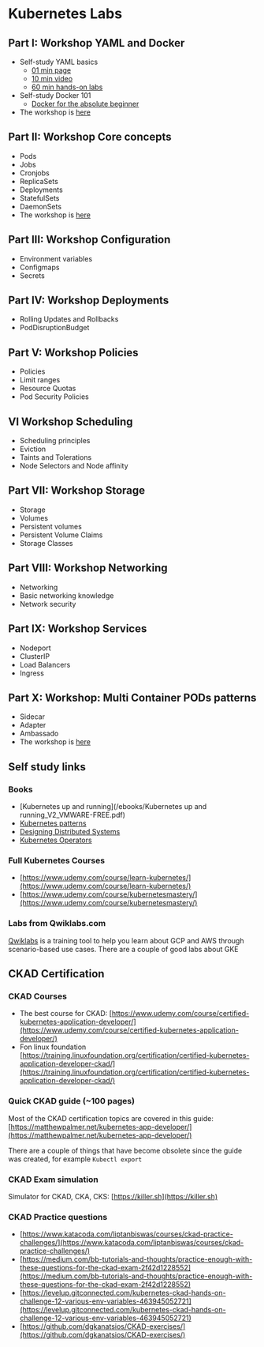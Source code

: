 # Kubernetes Labs

## Part I: Workshop YAML and Docker
* Self-study YAML basics
  * [01 min page](https://docs.ansible.com/ansible/latest/reference_appendices/YAMLSyntax.html)
  * [10 min video](https://youtu.be/cdLNKUoMc6c)
  * [60 min hands-on labs](https://kodekloud.com/p/json-path-quiz)
* Self-study Docker 101
  * [Docker for the absolute beginner](https://kodekloud.com/p/docker-for-the-absolute-beginner-hands-on)
* The workshop is [here](labs/I/README.md)

## Part II: Workshop Core concepts
* Pods
* Jobs
* Cronjobs
* ReplicaSets
* Deployments
* StatefulSets
* DaemonSets
* The workshop is [here](labs/II/README.md)

## Part III: Workshop Configuration
* Environment variables
* Configmaps
* Secrets

## Part IV: Workshop Deployments
* Rolling Updates and Rollbacks
* PodDisruptionBudget

## Part V: Workshop Policies
* Policies
* Limit ranges
* Resource Quotas
* Pod Security Policies 

## VI Workshop Scheduling 
* Scheduling principles
* Eviction
* Taints and Tolerations
* Node Selectors and Node affinity

## Part VII: Workshop Storage 
* Storage
* Volumes
* Persistent volumes
* Persistent Volume Claims
* Storage Classes

## Part VIII: Workshop Networking
* Networking
* Basic networking knowledge
* Network security

## Part IX: Workshop Services 
* Nodeport 
* ClusterIP
* Load Balancers
* Ingress

## Part X: Workshop: Multi Container PODs patterns
* Sidecar
* Adapter
* Ambassado
* The workshop is [here](labs/X/README.md)

## Self study links

### Books
* [Kubernetes up and running](/ebooks/Kubernetes up and running_V2_VMWARE-FREE.pdf)
* [Kubernetes patterns](/ebooks/cm-oreilly-kubernetes-patterns.pdf)
* [Designing Distributed Systems](/ebooks/Designing_Distributed_Systems.pdf)
* [Kubernetes Operators](/ebooks/cl-oreilly-kubernetes-operators-ebook-f21452-202001-en_2.pdf)

### Full Kubernetes Courses
* [https://www.udemy.com/course/learn-kubernetes/](https://www.udemy.com/course/learn-kubernetes/)
* [https://www.udemy.com/course/kubernetesmastery/](https://www.udemy.com/course/kubernetesmastery/)

### Labs from Qwiklabs.com
[Qwiklabs](Qwiklabs) is a training tool to help you learn about GCP and AWS through scenario-based use cases. There are a couple of good labs about GKE

## CKAD Certification

### CKAD Courses
* The best course for CKAD: [https://www.udemy.com/course/certified-kubernetes-application-developer/](https://www.udemy.com/course/certified-kubernetes-application-developer/)
* Fon linux foundation  [https://training.linuxfoundation.org/certification/certified-kubernetes-application-developer-ckad/](https://training.linuxfoundation.org/certification/certified-kubernetes-application-developer-ckad/)

### Quick CKAD guide (~100 pages)
Most of the CKAD certification topics are covered in this guide: [https://matthewpalmer.net/kubernetes-app-developer/](https://matthewpalmer.net/kubernetes-app-developer/)

There are a couple of things that have become obsolete since the guide was created, for example ```Kubectl export```

### CKAD Exam simulation
Simulator for CKAD, CKA, CKS: [https://killer.sh](https://killer.sh)

### CKAD Practice questions
* [https://www.katacoda.com/liptanbiswas/courses/ckad-practice-challenges/](https://www.katacoda.com/liptanbiswas/courses/ckad-practice-challenges/)
* [https://medium.com/bb-tutorials-and-thoughts/practice-enough-with-these-questions-for-the-ckad-exam-2f42d1228552](https://medium.com/bb-tutorials-and-thoughts/practice-enough-with-these-questions-for-the-ckad-exam-2f42d1228552)
* [https://levelup.gitconnected.com/kubernetes-ckad-hands-on-challenge-12-various-env-variables-463945052721](https://levelup.gitconnected.com/kubernetes-ckad-hands-on-challenge-12-various-env-variables-463945052721)
* [https://github.com/dgkanatsios/CKAD-exercises/](https://github.com/dgkanatsios/CKAD-exercises/)
